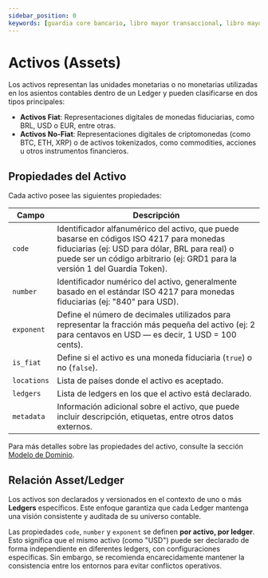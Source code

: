 ```yaml
---
sidebar_position: 0
keywords: [guardia core bancario, libro mayor transaccional, libro mayor como servicio, módulo de libro mayor de guardia, activos, ias-1, ias-8]
---
```


# Activos (Assets)

Los activos representan las unidades monetarias o no monetarias utilizadas en los asientos contables dentro de un Ledger y pueden clasificarse en dos tipos principales:

- **Activos Fiat**: Representaciones digitales de monedas fiduciarias, como BRL, USD o EUR, entre otras.
- **Activos No-Fiat**: Representaciones digitales de criptomonedas (como BTC, ETH, XRP) o de activos tokenizados, como commodities, acciones u otros instrumentos financieros.

## Propiedades del Activo

Cada activo posee las siguientes propiedades:

| Campo       | Descripción |
|-------------|-----------|
| `code`      | Identificador alfanumérico del activo, que puede basarse en códigos ISO 4217 para monedas fiduciarias (ej: USD para dólar, BRL para real) o puede ser un código arbitrario (ej: GRD1 para la versión 1 del Guardia Token). |
| `number`    | Identificador numérico del activo, generalmente basado en el estándar ISO 4217 para monedas fiduciarias (ej: "840" para USD). |
| `exponent`  | Define el número de decimales utilizados para representar la fracción más pequeña del activo (ej: 2 para centavos en USD — es decir, 1 USD = 100 cents). |
| `is_fiat`   | Define si el activo es una moneda fiduciaria (`true`) o no (`false`). |
| `locations` | Lista de países donde el activo es aceptado. |
| `ledgers`   | Lista de ledgers en los que el activo está declarado. |
| `metadata`  | Información adicional sobre el activo, que puede incluir descripción, etiquetas, entre otros datos externos. |

Para más detalles sobre las propiedades del activo, consulte la sección [Modelo de Dominio](../models/index.md#assets).

## Relación Asset/Ledger

Los activos son declarados y versionados en el contexto de uno o más **Ledgers** específicos. Este enfoque garantiza que cada Ledger mantenga una visión consistente y auditada de su universo contable.

Las propiedades `code`, `number` y `exponent` se definen **por activo, por ledger**. Esto significa que el mismo activo (como "USD") puede ser declarado de forma independiente en diferentes ledgers, con configuraciones específicas. Sin embargo, se recomienda encarecidamente mantener la consistencia entre los entornos para evitar conflictos operativos.